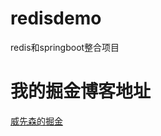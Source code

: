 # redisdemo
redis和springboot整合项目

# 我的掘金博客地址
[威先森的掘金](https://juejin.im/user/5dafb48ef265da5b8e0f20b8/posts)
